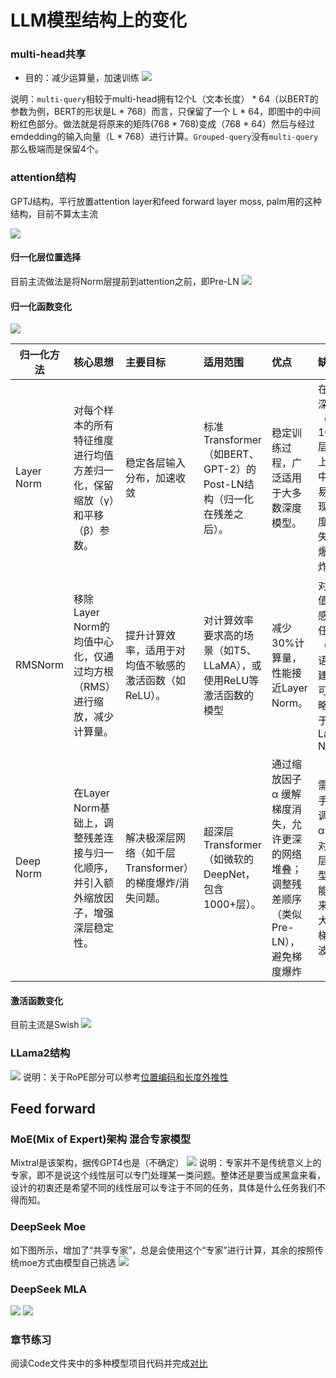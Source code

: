 # LLM模型结构上的变化

### multi-head共享
- 目的：减少运算量，加速训练
![](./image/multi_head.png)

说明：`multi-query`相较于multi-head拥有12个L（文本长度） *  64（以BERT的参数为例，BERT的形状是L * 768）而言，只保留了一个 L * 64，即图中的中间粉红色部分。做法就是将原来的矩阵(768 * 768)变成（768 * 64）然后与经过emdedding的输入向量（L * 768）进行计算。`Grouped-query`没有`multi-query`那么极端而是保留4个。

### attention结构

GPTJ结构，平行放置attention layer和feed forward layermoss, palm用的这种结构，目前不算太主流

![](./image/attention_gptj.png)#### 归一化层位置选择
目前主流做法是将Norm层提前到attention之前，即Pre-LN
![](./image/layer_norm.png)

#### 归一化函数变化
![](./image/layer_norm_func.png)

| ​归一化方法 | 核心思想  | 主要目标     | 适用范围 | 优点 |  缺点 |
|------------|:-------------------------------------------------------------------------------|:------------------------------------------------------|:--------------|:--------------|:--------------|
| Layer Norm | 对每个样本的所有特征维度进行均值方差归一化，保留缩放（γ）和平移（β）参数。            | 稳定各层输入分布，加速收敛                             | 标准Transformer（如BERT、GPT-2）的Post-LN结构（归一化在残差之后）。 | 稳定训练过程，广泛适用于大多数深度模型。 | 在极深层（如100层以上）中容易出现梯度消失或爆炸。 |
| RMSNorm    | 移除Layer Norm的均值中心化，仅通过均方根（RMS）​进行缩放，减少计算量。              | 提升计算效率，适用于对均值不敏感的激活函数（如ReLU）。    | 对计算效率要求高的场景（如T5、LLaMA），或使用ReLU等激活函数的模型 | 减少30%计算量，性能接近Layer Norm。 | 对均值敏感的任务（如语言建模）可能略逊于Layer Norm|
| Deep Norm  | 在Layer Norm基础上，​调整残差连接与归一化顺序，并引入额外缩放因子，增强深层稳定性。 | 解决极深层网络（如千层Transformer）的梯度爆炸/消失问题。 | 超深层Transformer（如微软的DeepNet，包含1000+层）。 | 通过缩放因子 α 缓解梯度消失，允许更深的网络堆叠；调整残差顺序（类似Pre-LN），避免梯度爆炸  |  需要手动调整 α，对浅层模型可能带来过大的梯度波动 |

#### 激活函数变化
目前主流是Swish![](./image/activation_functions.png)
### LLama2结构![](./image/llama2.png)
说明：关于RoPE部分可以参考[位置编码和长度外推性](./位置编码和长度外推性.md)

## Feed forward

### MoE(Mix of Expert)架构 混合专家模型Mixtral是该架构，据传GPT4也是（不确定）
![](./image/moe.png)
说明：专家并不是传统意义上的专家，即不是说这个线性层可以专门处理某一类问题。整体还是要当成黑盒来看，设计的初衷还是希望不同的线性层可以专注于不同的任务，具体是什么任务我们不得而知。

### DeepSeek Moe如下图所示，增加了“共享专家”，总是会使用这个“专家”进行计算，其余的按照传统moe方式由模型自己挑选![](./image/deepseek_mode.png)

 
### DeepSeek MLA![](./image/attention_alltype.png)
![](./image/attention_alltype_result.png)

### 章节练习
阅读Code文件夹中的多种模型项目代码并完成[对比](./code/对比.xls)
 